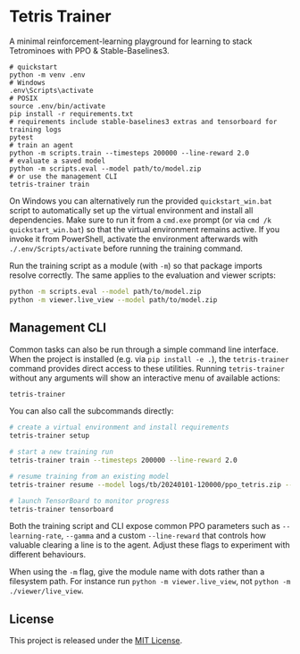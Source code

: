 
# Tetris Trainer

A minimal reinforcement-learning playground for learning to stack Tetrominoes
with PPO & Stable-Baselines3.

```
# quickstart
python -m venv .env
# Windows
.env\Scripts\activate
# POSIX
source .env/bin/activate
pip install -r requirements.txt
# requirements include stable-baselines3 extras and tensorboard for training logs
pytest
# train an agent
python -m scripts.train --timesteps 200000 --line-reward 2.0
# evaluate a saved model
python -m scripts.eval --model path/to/model.zip
# or use the management CLI
tetris-trainer train
```

On Windows you can alternatively run the provided `quickstart_win.bat`
script to automatically set up the virtual environment and install all
dependencies. Make sure to run it from a `cmd.exe` prompt (or via
`cmd /k quickstart_win.bat`) so that the virtual environment remains
active. If you invoke it from PowerShell, activate the environment
afterwards with `./.env/Scripts/activate` before running the training
command.

Run the training script as a module (with `-m`) so that package imports
resolve correctly. The same applies to the evaluation and viewer
scripts:

```bash
python -m scripts.eval --model path/to/model.zip
python -m viewer.live_view --model path/to/model.zip
```

## Management CLI

Common tasks can also be run through a simple command line interface. When the
project is installed (e.g. via `pip install -e .`), the `tetris-trainer` command
provides direct access to these utilities. Running `tetris-trainer` without any
arguments will show an interactive menu of available actions:

```bash
tetris-trainer
```

You can also call the subcommands directly:

```bash
# create a virtual environment and install requirements
tetris-trainer setup

# start a new training run
tetris-trainer train --timesteps 200000 --line-reward 2.0

# resume training from an existing model
tetris-trainer resume --model logs/tb/20240101-120000/ppo_tetris.zip --timesteps 50000 --line-reward 2.0

# launch TensorBoard to monitor progress
tetris-trainer tensorboard
```

Both the training script and CLI expose common PPO parameters such as
`--learning-rate`, `--gamma` and a custom `--line-reward` that controls how
valuable clearing a line is to the agent. Adjust these flags to experiment with
different behaviours.

When using the `-m` flag, give the module name with dots rather than a
filesystem path. For instance run `python -m viewer.live_view`, not
`python -m ./viewer/live_view`.

## License

This project is released under the [MIT License](LICENSE).
